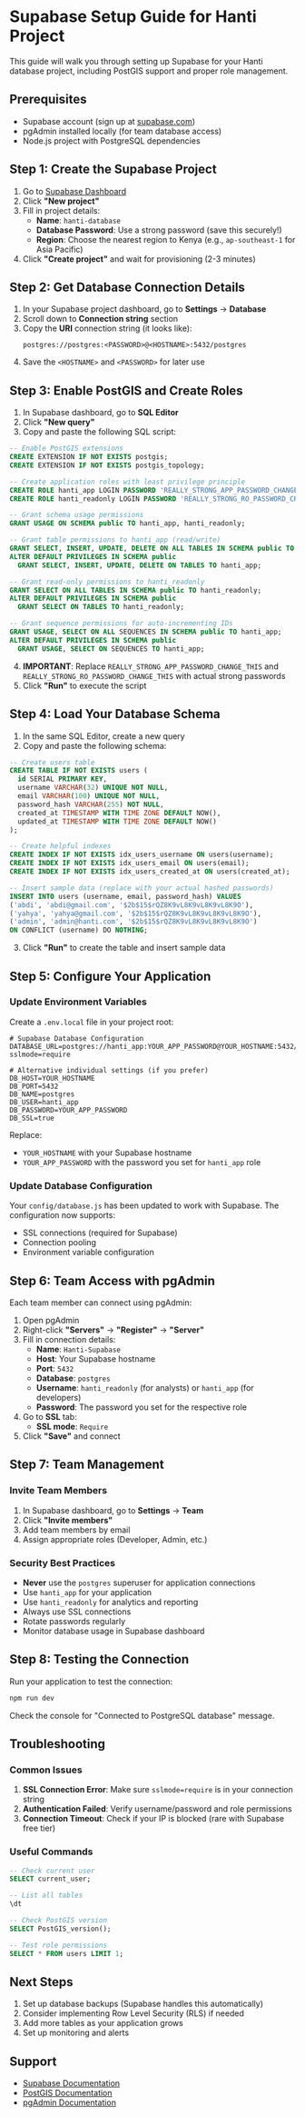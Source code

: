 # Supabase Setup Guide for Hanti Project

This guide will walk you through setting up Supabase for your Hanti database project, including PostGIS support and proper role management.

## Prerequisites

- Supabase account (sign up at [supabase.com](https://supabase.com))
- pgAdmin installed locally (for team database access)
- Node.js project with PostgreSQL dependencies

## Step 1: Create the Supabase Project

1. Go to [Supabase Dashboard](https://supabase.com/dashboard)
2. Click **"New project"**
3. Fill in project details:
   - **Name**: `hanti-database`
   - **Database Password**: Use a strong password (save this securely!)
   - **Region**: Choose the nearest region to Kenya (e.g., `ap-southeast-1` for Asia Pacific)
4. Click **"Create project"** and wait for provisioning (2-3 minutes)

## Step 2: Get Database Connection Details

1. In your Supabase project dashboard, go to **Settings** → **Database**
2. Scroll down to **Connection string** section
3. Copy the **URI** connection string (it looks like):
   ```
   postgres://postgres:<PASSWORD>@<HOSTNAME>:5432/postgres
   ```
4. Save the `<HOSTNAME>` and `<PASSWORD>` for later use

## Step 3: Enable PostGIS and Create Roles

1. In Supabase dashboard, go to **SQL Editor**
2. Click **"New query"**
3. Copy and paste the following SQL script:

```sql
-- Enable PostGIS extensions
CREATE EXTENSION IF NOT EXISTS postgis;
CREATE EXTENSION IF NOT EXISTS postgis_topology;

-- Create application roles with least privilege principle
CREATE ROLE hanti_app LOGIN PASSWORD 'REALLY_STRONG_APP_PASSWORD_CHANGE_THIS';
CREATE ROLE hanti_readonly LOGIN PASSWORD 'REALLY_STRONG_RO_PASSWORD_CHANGE_THIS';

-- Grant schema usage permissions
GRANT USAGE ON SCHEMA public TO hanti_app, hanti_readonly;

-- Grant table permissions to hanti_app (read/write)
GRANT SELECT, INSERT, UPDATE, DELETE ON ALL TABLES IN SCHEMA public TO hanti_app;
ALTER DEFAULT PRIVILEGES IN SCHEMA public
  GRANT SELECT, INSERT, UPDATE, DELETE ON TABLES TO hanti_app;

-- Grant read-only permissions to hanti_readonly
GRANT SELECT ON ALL TABLES IN SCHEMA public TO hanti_readonly;
ALTER DEFAULT PRIVILEGES IN SCHEMA public
  GRANT SELECT ON TABLES TO hanti_readonly;

-- Grant sequence permissions for auto-incrementing IDs
GRANT USAGE, SELECT ON ALL SEQUENCES IN SCHEMA public TO hanti_app;
ALTER DEFAULT PRIVILEGES IN SCHEMA public
  GRANT USAGE, SELECT ON SEQUENCES TO hanti_app;
```

4. **IMPORTANT**: Replace `REALLY_STRONG_APP_PASSWORD_CHANGE_THIS` and `REALLY_STRONG_RO_PASSWORD_CHANGE_THIS` with actual strong passwords
5. Click **"Run"** to execute the script

## Step 4: Load Your Database Schema

1. In the same SQL Editor, create a new query
2. Copy and paste the following schema:

```sql
-- Create users table
CREATE TABLE IF NOT EXISTS users (
  id SERIAL PRIMARY KEY,
  username VARCHAR(32) UNIQUE NOT NULL,
  email VARCHAR(100) UNIQUE NOT NULL,
  password_hash VARCHAR(255) NOT NULL,
  created_at TIMESTAMP WITH TIME ZONE DEFAULT NOW(),
  updated_at TIMESTAMP WITH TIME ZONE DEFAULT NOW()
);

-- Create helpful indexes
CREATE INDEX IF NOT EXISTS idx_users_username ON users(username);
CREATE INDEX IF NOT EXISTS idx_users_email ON users(email);
CREATE INDEX IF NOT EXISTS idx_users_created_at ON users(created_at);

-- Insert sample data (replace with your actual hashed passwords)
INSERT INTO users (username, email, password_hash) VALUES
('abdi', 'abdi@gmail.com', '$2b$15$rQZ8K9vL8K9vL8K9vL8K9O'),
('yahya', 'yahya@gmail.com', '$2b$15$rQZ8K9vL8K9vL8K9vL8K9O'),
('admin', 'admin@hanti.com', '$2b$15$rQZ8K9vL8K9vL8K9vL8K9O')
ON CONFLICT (username) DO NOTHING;
```

3. Click **"Run"** to create the table and insert sample data

## Step 5: Configure Your Application

### Update Environment Variables

Create a `.env.local` file in your project root:

```env
# Supabase Database Configuration
DATABASE_URL=postgres://hanti_app:YOUR_APP_PASSWORD@YOUR_HOSTNAME:5432/postgres?sslmode=require

# Alternative individual settings (if you prefer)
DB_HOST=YOUR_HOSTNAME
DB_PORT=5432
DB_NAME=postgres
DB_USER=hanti_app
DB_PASSWORD=YOUR_APP_PASSWORD
DB_SSL=true
```

Replace:
- `YOUR_HOSTNAME` with your Supabase hostname
- `YOUR_APP_PASSWORD` with the password you set for `hanti_app` role

### Update Database Configuration

Your `config/database.js` has been updated to work with Supabase. The configuration now supports:
- SSL connections (required for Supabase)
- Connection pooling
- Environment variable configuration

## Step 6: Team Access with pgAdmin

Each team member can connect using pgAdmin:

1. Open pgAdmin
2. Right-click **"Servers"** → **"Register"** → **"Server"**
3. Fill in connection details:
   - **Name**: `Hanti-Supabase`
   - **Host**: Your Supabase hostname
   - **Port**: `5432`
   - **Database**: `postgres`
   - **Username**: `hanti_readonly` (for analysts) or `hanti_app` (for developers)
   - **Password**: The password you set for the respective role
4. Go to **SSL** tab:
   - **SSL mode**: `Require`
5. Click **"Save"** and connect

## Step 7: Team Management

### Invite Team Members

1. In Supabase dashboard, go to **Settings** → **Team**
2. Click **"Invite members"**
3. Add team members by email
4. Assign appropriate roles (Developer, Admin, etc.)

### Security Best Practices

- **Never** use the `postgres` superuser for application connections
- Use `hanti_app` for your application
- Use `hanti_readonly` for analytics and reporting
- Always use SSL connections
- Rotate passwords regularly
- Monitor database usage in Supabase dashboard

## Step 8: Testing the Connection

Run your application to test the connection:

```bash
npm run dev
```

Check the console for "Connected to PostgreSQL database" message.

## Troubleshooting

### Common Issues

1. **SSL Connection Error**: Make sure `sslmode=require` is in your connection string
2. **Authentication Failed**: Verify username/password and role permissions
3. **Connection Timeout**: Check if your IP is blocked (rare with Supabase free tier)

### Useful Commands

```sql
-- Check current user
SELECT current_user;

-- List all tables
\dt

-- Check PostGIS version
SELECT PostGIS_version();

-- Test role permissions
SELECT * FROM users LIMIT 1;
```

## Next Steps

1. Set up database backups (Supabase handles this automatically)
2. Consider implementing Row Level Security (RLS) if needed
3. Add more tables as your application grows
4. Set up monitoring and alerts

## Support

- [Supabase Documentation](https://supabase.com/docs)
- [PostGIS Documentation](https://postgis.net/documentation/)
- [pgAdmin Documentation](https://www.pgadmin.org/docs/)
